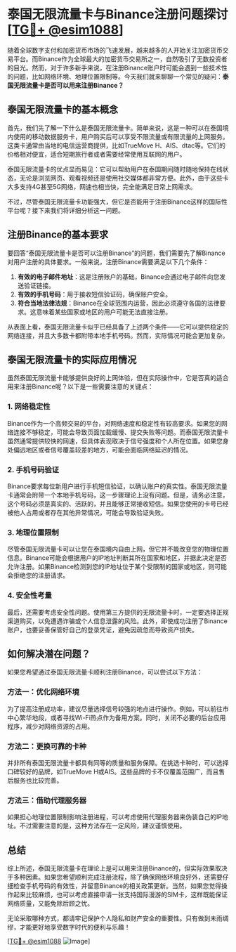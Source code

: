 # 泰国无限流量卡与Binance注册问题探讨[[TG💪+ @esim1088](https://t.me/s/esim1088)]

随着全球数字支付和加密货币市场的飞速发展，越来越多的人开始关注加密货币交易平台。而Binance作为全球最大的加密货币交易所之一，自然吸引了无数投资者的目光。然而，对于许多新手来说，在注册Binance账户时可能会遇到一些技术性的问题，比如网络环境、地理位置限制等。今天我们就来聊聊一个常见的疑问：**泰国无限流量卡是否可以用来注册Binance？**

## 泰国无限流量卡的基本概念

首先，我们先了解一下什么是泰国无限流量卡。简单来说，这是一种可以在泰国境内使用的移动数据服务卡，用户购买后可以享受不限流量或有限流量的上网服务。这类卡通常由当地的电信运营商提供，比如TrueMove H、AIS、dtac等。它们的价格相对便宜，适合短期旅行者或者需要经常使用互联网的用户。

泰国无限流量卡的优点显而易见：它可以帮助用户在泰国期间随时随地保持在线状态，无论是浏览网页、观看视频还是使用社交媒体都非常方便。此外，由于这些卡大多支持4G甚至5G网络，网速也相当快，完全能满足日常上网需求。

不过，尽管泰国无限流量卡功能强大，但它是否能用于注册Binance这样的国际性平台呢？接下来我们将详细分析这一问题。

## 注册Binance的基本要求

要回答“泰国无限流量卡是否可以注册Binance”的问题，我们需要先了解Binance对用户注册的具体要求。一般来说，注册Binance需要满足以下几个条件：

1. **有效的电子邮件地址**：这是注册账户的基础，Binance会通过电子邮件向您发送验证链接。
2. **有效的手机号码**：用于接收短信验证码，确保账户安全。
3. **符合当地法律法规**：Binance在全球范围内运营，因此必须遵守各国的法律要求。这意味着某些国家或地区的用户可能无法直接注册。

从表面上看，泰国无限流量卡似乎已经具备了上述两个条件——它可以提供稳定的网络连接，并且大多数卡都附带本地手机号码。然而，实际情况可能会更加复杂。

## 泰国无限流量卡的实际应用情况

虽然泰国无限流量卡能够提供良好的上网体验，但在实际操作中，它是否真的适合用来注册Binance呢？以下是一些需要注意的关键点：

### 1. 网络稳定性

Binance作为一个高频交易的平台，对网络速度和稳定性有较高要求。如果您的网络连接不够稳定，可能会导致页面加载缓慢、提交失败等问题。而泰国无限流量卡虽然通常提供较快的网速，但具体表现取决于信号强度和个人所在位置。如果您身处偏远地区或者信号覆盖较差的地方，可能会面临网络延迟的情况。

### 2. 手机号码验证

Binance要求每位新用户进行手机短信验证，以确认账户的真实性。泰国无限流量卡通常会附带一个本地手机号码，这一步骤理论上没有问题。但是，请务必注意，这个号码必须是真实的、活跃的，并且能够正常接收短信。如果您使用的卡号已经被他人占用或者存在其他异常情况，可能会导致验证失败。

### 3. 地理位置限制

尽管泰国无限流量卡可以让您在泰国境内自由上网，但它并不能改变您的物理位置信息。Binance可能会根据用户的IP地址判断其所在国家和地区，并据此决定是否允许注册。如果Binance检测到您的IP地址位于某个受限制的国家或地区，则可能会拒绝您的注册请求。

### 4. 安全性考量

最后，还需要考虑安全性问题。使用第三方提供的无限流量卡时，一定要选择正规渠道购买，以免遭遇诈骗或个人信息泄露的风险。此外，即使成功注册了Binance账户，也要妥善保管好自己的登录凭证，避免因疏忽而导致资产损失。

## 如何解决潜在问题？

如果您希望通过泰国无限流量卡顺利注册Binance，可以尝试以下方法：

### 方法一：优化网络环境

为了提高注册成功率，建议尽量选择信号较强的地点进行操作。例如，可以前往市中心繁华地段，或者寻找Wi-Fi热点作为备用方案。同时，关闭不必要的后台应用程序，减少对网络资源的占用。

### 方法二：更换可靠的卡种

并非所有泰国无限流量卡都具有同等的质量和服务保障。在挑选卡种时，可以选择口碑较好的品牌，如TrueMove H或AIS。这些品牌的卡不仅覆盖范围广，而且售后服务也比较完善。

### 方法三：借助代理服务器

如果担心地理位置限制影响注册进程，可以考虑使用代理服务器来伪装自己的IP地址。不过需要注意的是，这种方法存在一定风险，建议谨慎使用。

## 总结

综上所述，泰国无限流量卡在理论上是可以用来注册Binance的，但实际效果取决于多种因素。如果您希望顺利完成注册流程，除了确保网络环境良好外，还需要仔细检查手机号码的有效性，并留意Binance的相关政策更新。当然，如果您觉得操作起来比较麻烦，也可以考虑直接申请一张支持国际漫游的SIM卡，这样既能保证网络质量，又能免除后顾之忧。

无论采取哪种方式，都请牢记保护个人隐私和财产安全的重要性。只有做到未雨绸缪，才能更好地享受数字时代的便利与乐趣！

[[TG💪+ @esim1088](https://t.me/s/esim1088) ![Image](https://i.postimg.cc/4NQfJmqS/Snipaste-2025-05-13-00-14-12.png)]